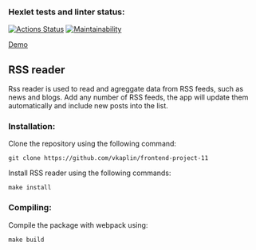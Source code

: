 ### Hexlet tests and linter status:
[![Actions Status](https://github.com/vkaplin/frontend-project-11/workflows/hexlet-check/badge.svg)](https://github.com/vkaplin/frontend-project-11/actions)
[![Maintainability](https://api.codeclimate.com/v1/badges/601e67a0d6d75e20ff11/maintainability)](https://codeclimate.com/github/vkaplin/frontend-project-11/maintainability)

[Demo](https://vkaplin-frontend-project-11.vercel.app/)

## RSS reader
Rss reader is used to read and agreggate data from RSS feeds, such as news and blogs. Add any number of RSS feeds, the app will update them automatically and include new posts into the list.

### Installation:

Clone the repository using the following command:
```
git clone https://github.com/vkaplin/frontend-project-11
```
Install RSS reader using the following commands:
```
make install
```
### Compiling:

Compile the package with webpack using:
```
make build
```